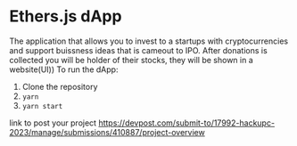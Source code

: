 # Ethers.js dApp
The application that allows you to invest to a startups with cryptocurrencies and support buissness ideas that is cameout to IPO. After donations is collected you will be holder of their stocks, they will be shown in a website(UI))
To run the dApp:
1. Clone the repository
1. `yarn`
1. `yarn start`


link to post your project
https://devpost.com/submit-to/17992-hackupc-2023/manage/submissions/410887/project-overview
